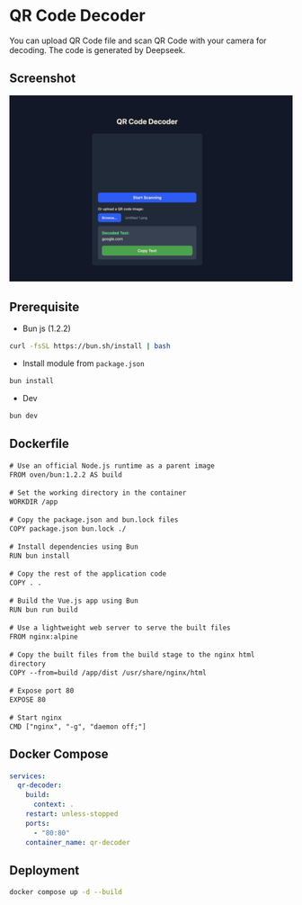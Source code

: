 # QR Code Decoder

You can upload QR Code file and scan QR Code with your camera for decoding.
The code is generated by Deepseek.

## Screenshot

![screenshot](https://github.com/technicatgor/qrcode-decoder/blob/main/screenshot.png?raw=true)

## Prerequisite

- Bun js (1.2.2)

```bash
curl -fsSL https://bun.sh/install | bash
```

- Install module from `package.json`

```bash
bun install
```

- Dev

```bash
bun dev
```

## Dockerfile

```
# Use an official Node.js runtime as a parent image
FROM oven/bun:1.2.2 AS build

# Set the working directory in the container
WORKDIR /app

# Copy the package.json and bun.lock files
COPY package.json bun.lock ./

# Install dependencies using Bun
RUN bun install

# Copy the rest of the application code
COPY . .

# Build the Vue.js app using Bun
RUN bun run build

# Use a lightweight web server to serve the built files
FROM nginx:alpine

# Copy the built files from the build stage to the nginx html directory
COPY --from=build /app/dist /usr/share/nginx/html

# Expose port 80
EXPOSE 80

# Start nginx
CMD ["nginx", "-g", "daemon off;"]
```

## Docker Compose

```yaml
services:
  qr-decoder:
    build:
      context: .
    restart: unless-stopped
    ports:
      - "80:80"
    container_name: qr-decoder
```

## Deployment

```bash
docker compose up -d --build
```
